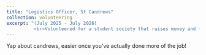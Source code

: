 ```yaml
---
title: "Logistics Officer, St Candrews"
collection: volunteering
excerpt: "(July 2025 - July 2026) 
          <br>Volunteered for a student society that raises money and food for a local food bank, helping with logistics." 
---
```


Yap about candrews, easier once you've actually done more of the job!